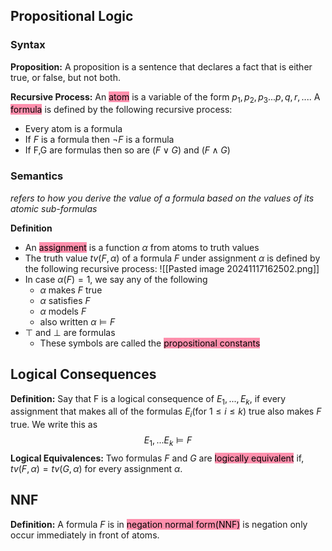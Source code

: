 ## Propositional Logic
### Syntax
**Proposition:** A proposition is a sentence that declares a fact that is either true, or false, but not both.

**Recursive Process:** An <mark style="background: #FF5582A6;">atom</mark> is a variable of the form $p_1,p_2,p_3...p,q,r,...$. A <mark style="background: #FF5582A6;">formula</mark> is defined by the following recursive process:
- Every atom is a formula
- If $F$ is a formula then $\neg F$ is a formula
- If F,G are formulas then so are $(F \lor G)$ and $(F \land G)$
### Semantics
*refers to how you derive the value of a formula based on the values of its atomic sub-formulas*

**Definition**
- An <mark style="background: #FF5582A6;">assignment</mark> is a function $\alpha$ from atoms to truth values
- The truth value $tv(F,\alpha)$ of a formula $F$ under assignment $\alpha$ is defined by the following recursive process:
![[Pasted image 20241117162502.png]]
- In case $\alpha(F)=1$, we say any of the following
	- $\alpha$ makes $F$ true
	- $\alpha$ satisfies $F$
	- $\alpha$ models $F$
	- also written $\alpha \models F$
- $\top$ and $\bot$ are formulas
	- These symbols are called the <mark style="background: #FF5582A6;">propositional constants</mark>
## Logical Consequences
**Definition:** Say that F is a logical consequence of $E_1,...,E_k$, if every assignment that makes all of the formulas $E_i$(for $1 \leq i \leq k$) true also makes $F$ true. We write this as
$$
E_1,...E_k \models F
$$
**Logical Equivalences:** Two formulas $F$ and $G$ are <mark style="background: #FF5582A6;">logically equivalent</mark> if, $tv(F,\alpha)=tv(G,\alpha)$ for every assignment $\alpha$.

## NNF
**Definition:** A formula $F$ is in <mark style="background: #FF5582A6;">negation normal form(NNF)</mark> is negation only occur immediately in front of atoms.
